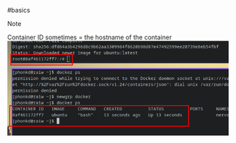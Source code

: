#basics
>[!note]
>Container ID sometimes = the hostname of the container
>![Pasted image 20230516124221](docs/docker/a2/ressources/Pasted%20image%2020230516124221.png)

